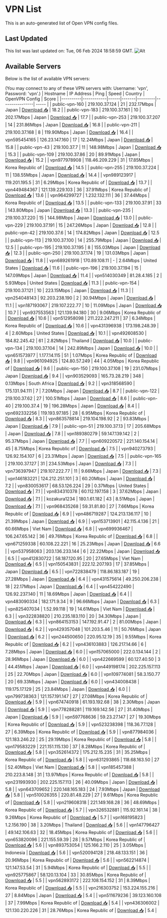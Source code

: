 # VPN List

This is an auto-generated list of Open VPN config files.

## Last Updated

This list was last updated on: Tue, 06 Feb 2024 18:58:59 GMT.
![Alt](https://repobeats.axiom.co/api/embed/186b98318ef1479477931607c1ad7d823f12451f.svg "Repobeats analytics image")

## Available Servers

Below is the list of available VPN servers:

(You may connect to any of these VPN servers with: Username: 'vpn', Password: 'vpn'.)
| Hostname | IP Address | Ping | Speed | Country | OpenVPN Config | Score |
|----------|------------|------|-------|---------|----------------| ----- |
| public-vpn-160 | 219.100.37.124 | 21 | 232.17Mbps | Japan | [Download 📥](./configs/server_0_JP.ovpn) | 18.2 |
| public-vpn-183 | 219.100.37.161 | 10 | 202.17Mbps | Japan | [Download 📥](./configs/server_1_JP.ovpn) | 17.7 |
| public-vpn-253 | 219.100.37.207 | 14 | 231.86Mbps | Japan | [Download 📥](./configs/server_2_JP.ovpn) | 16.8 |
| public-vpn-211 | 219.100.37.168 | 8 | 119.90Mbps | Japan | [Download 📥](./configs/server_3_JP.ovpn) | 16.4 |
| vpn595454165 | 126.23.147.160 | 17 | 12.24Mbps | Japan | [Download 📥](./configs/server_4_JP.ovpn) | 15.8 |
| public-vpn-43 | 219.100.37.7 | 11 | 148.98Mbps | Japan | [Download 📥](./configs/server_5_JP.ovpn) | 15.3 |
| public-vpn-109 | 219.100.37.86 | 20 | 89.91Mbps | Japan | [Download 📥](./configs/server_6_JP.ovpn) | 15.2 |
| vpn977978908 | 118.46.209.229 | 31 | 17.85Mbps | Korea Republic of | [Download 📥](./configs/server_7_KR.ovpn) | 14.5 |
| public-vpn-255 | 219.100.37.224 | 11 | 138.55Mbps | Japan | [Download 📥](./configs/server_8_JP.ovpn) | 14.4 |
| vpn989123917 | 119.201.195.5 | 31 | 6.29Mbps | Korea Republic of | [Download 📥](./configs/server_9_KR.ovpn) | 13.7 |
| vpn449484367 | 121.139.229.103 | 36 | 37.91Mbps | Korea Republic of | [Download 📥](./configs/server_10_KR.ovpn) | 13.6 |
| vpn964299727 | 1.232.132.111 | 36 | 37.44Mbps | Korea Republic of | [Download 📥](./configs/server_11_KR.ovpn) | 13.5 |
| public-vpn-133 | 219.100.37.91 | 33 | 143.80Mbps | Japan | [Download 📥](./configs/server_12_JP.ovpn) | 13.3 |
| public-vpn-235 | 219.100.37.220 | 15 | 144.98Mbps | Japan | [Download 📥](./configs/server_13_JP.ovpn) | 13.0 |
| public-vpn-229 | 219.100.37.191 | 15 | 247.26Mbps | Japan | [Download 📥](./configs/server_14_JP.ovpn) | 12.8 |
| public-vpn-42 | 219.100.37.6 | 14 | 174.82Mbps | Japan | [Download 📥](./configs/server_15_JP.ovpn) | 12.5 |
| public-vpn-113 | 219.100.37.100 | 14 | 255.79Mbps | Japan | [Download 📥](./configs/server_16_JP.ovpn) | 12.5 |
| public-vpn-195 | 219.100.37.195 | 8 | 155.03Mbps | Japan | [Download 📥](./configs/server_17_JP.ovpn) | 12.3 |
| public-vpn-250 | 219.100.37.174 | 19 | 131.03Mbps | Japan | [Download 📥](./configs/server_18_JP.ovpn) | 11.8 |
| vpn689261918 | 170.89.108.11 | - | 2.64Mbps | United States | [Download 📥](./configs/server_19_US.ovpn) | 11.6 |
| public-vpn-196 | 219.100.37.194 | 15 | 147.09Mbps | Japan | [Download 📥](./configs/server_20_JP.ovpn) | 11.4 |
| vpn514030349 | 81.28.4.185 | 2 | 5.93Mbps | United States | [Download 📥](./configs/server_21_US.ovpn) | 11.3 |
| public-vpn-154 | 219.100.37.121 | 10 | 223.15Mbps | Japan | [Download 📥](./configs/server_22_JP.ovpn) | 11.3 |
| vpn254048143 | 92.203.238.190 | 2 | 30.94Mbps | Japan | [Download 📥](./configs/server_23_JP.ovpn) | 11.1 |
| vpn187193067 | 219.107.222.77 | 10 | 11.09Mbps | Japan | [Download 📥](./configs/server_24_JP.ovpn) | 10.7 |
| vpn937553563 | 121.139.94.180 | 30 | 9.06Mbps | Korea Republic of | [Download 📥](./configs/server_25_KR.ovpn) | 10.6 |
| vpn512958098 | 211.222.247.211 | 37 | 6.34Mbps | Korea Republic of | [Download 📥](./configs/server_26_KR.ovpn) | 10.6 |
| vpn431396938 | 173.198.248.39 | 4 | 2.60Mbps | United States | [Download 📥](./configs/server_27_US.ovpn) | 10.1 |
| vpn492608530 | 184.82.245.42 | 61 | 2.82Mbps | Thailand | [Download 📥](./configs/server_28_TH.ovpn) | 10.0 |
| public-vpn-134 | 219.100.37.104 | 14 | 242.89Mbps | Japan | [Download 📥](./configs/server_29_JP.ovpn) | 10.0 |
| vpn651573977 | 1.177.14.115 | 51 | 1.07Mbps | Korea Republic of | [Download 📥](./configs/server_30_KR.ovpn) | 9.8 |
| vpn961094925 | 124.80.57.249 | 44 | 4.05Mbps | Korea Republic of | [Download 📥](./configs/server_31_KR.ovpn) | 9.6 |
| public-vpn-150 | 219.100.37.108 | 19 | 231.07Mbps | Japan | [Download 📥](./configs/server_32_JP.ovpn) | 9.4 |
| vpn903529093 | 165.73.28.219 | 348 | 0.13Mbps | South Africa | [Download 📥](./configs/server_33_ZA.ovpn) | 9.2 |
| vpn318568590 | 175.131.94.111 | 7 | 7.20Mbps | Japan | [Download 📥](./configs/server_34_JP.ovpn) | 8.7 |
| public-vpn-122 | 219.100.37.62 | 27 | 100.51Mbps | Japan | [Download 📥](./configs/server_35_JP.ovpn) | 8.6 |
| public-vpn-40 | 219.100.37.4 | 19 | 196.28Mbps | Japan | [Download 📥](./configs/server_36_JP.ovpn) | 8.4 |
| vpn692332256 | 119.193.97.185 | 28 | 6.95Mbps | Korea Republic of | [Download 📥](./configs/server_37_KR.ovpn) | 8.3 |
| vpn863578814 | 219.104.198.92 | 2 | 93.83Mbps | Japan | [Download 📥](./configs/server_38_JP.ovpn) | 7.9 |
| public-vpn-51 | 219.100.37.13 | 17 | 205.68Mbps | Japan | [Download 📥](./configs/server_39_JP.ovpn) | 7.8 |
| vpn189380279 | 59.147.139.142 | 2 | 95.37Mbps | Japan | [Download 📥](./configs/server_40_JP.ovpn) | 7.7 |
| vpn609220572 | 221.140.154.14 | 45 | 8.75Mbps | Korea Republic of | [Download 📥](./configs/server_41_KR.ovpn) | 7.5 |
| vpn940273793 | 126.92.154.107 | 6 | 23.31Mbps | Japan | [Download 📥](./configs/server_42_JP.ovpn) | 7.5 |
| public-vpn-165 | 219.100.37.127 | 31 | 234.53Mbps | Japan | [Download 📥](./configs/server_43_JP.ovpn) | 7.3 |
| vpn736397947 | 219.107.222.77 | 11 | 9.66Mbps | Japan | [Download 📥](./configs/server_44_JP.ovpn) | 7.3 |
| vpn146183221 | 124.212.251.101 | 3 | 60.20Mbps | Japan | [Download 📥](./configs/server_45_JP.ovpn) | 7.2 |
| vpn830053617 | 68.53.126.224 | 29 | 0.37Mbps | United States | [Download 📥](./configs/server_46_US.ovpn) | 7.1 |
| vpn834310378 | 60.112.197.158 | 3 | 37.62Mbps | Japan | [Download 📥](./configs/server_47_JP.ovpn) | 7.1 |
| kozakura1234 | 180.1.61.182 | 43 | 8.51Mbps | Japan | [Download 📥](./configs/server_48_JP.ovpn) | 7.1 |
| vpn968435268 | 59.31.81.80 | 27 | 7.66Mbps | Korea Republic of | [Download 📥](./configs/server_49_KR.ovpn) | 6.9 |
| vpn486719287 | 124.213.136.117 | 10 | 21.39Mbps | Japan | [Download 📥](./configs/server_50_JP.ovpn) | 6.9 |
| vpn153713901 | 42.115.4.136 | 21 | 60.66Mbps | Viet Nam | [Download 📥](./configs/server_51_VN.ovpn) | 6.8 |
| vpn699936467 | 106.247.65.142 | 36 | 49.76Mbps | Korea Republic of | [Download 📥](./configs/server_52_KR.ovpn) | 6.8 |
| vpn671259338 | 60.108.22.221 | 16 | 25.23Mbps | Japan | [Download 📥](./configs/server_53_JP.ovpn) | 6.6 |
| vpn537958063 | 203.136.233.144 | 6 | 22.22Mbps | Japan | [Download 📥](./configs/server_54_JP.ovpn) | 6.5 |
| vpn412830722 | 58.187.120.95 | 20 | 27.65Mbps | Viet Nam | [Download 📥](./configs/server_55_VN.ovpn) | 6.5 |
| vpn150543831 | 222.12.207.193 | 17 | 37.85Mbps | Japan | [Download 📥](./configs/server_56_JP.ovpn) | 6.5 |
| vpn722838479 | 118.86.183.187 | 19 | 27.28Mbps | Japan | [Download 📥](./configs/server_57_JP.ovpn) | 6.4 |
| vpn431575614 | 49.250.206.238 | 18 | 22.17Mbps | Japan | [Download 📥](./configs/server_58_JP.ovpn) | 6.4 |
| vpn454222490 | 126.92.237.140 | 11 | 18.69Mbps | Japan | [Download 📥](./configs/server_59_JP.ovpn) | 6.4 |
| vpn483090334 | 182.171.9.34 | 9 | 96.66Mbps | Japan | [Download 📥](./configs/server_60_JP.ovpn) | 6.3 |
| vpn825407034 | 1.52.99.118 | 19 | 14.61Mbps | Viet Nam | [Download 📥](./configs/server_61_VN.ovpn) | 6.3 |
| vpn322838820 | 210.235.183.110 | 20 | 34.30Mbps | Japan | [Download 📥](./configs/server_62_JP.ovpn) | 6.3 |
| vpn864153153 | 147.192.91.47 | 2 | 81.00Mbps | Japan | [Download 📥](./configs/server_63_JP.ovpn) | 6.2 |
| vpn429357048 | 101.203.5.46 | 11 | 50.76Mbps | Japan | [Download 📥](./configs/server_64_JP.ovpn) | 6.2 |
| vpn244500650 | 220.95.12.19 | 35 | 9.55Mbps | Korea Republic of | [Download 📥](./configs/server_65_KR.ovpn) | 6.2 |
| vpn436103883 | 126.217.14.66 | 6 | 7.28Mbps | Japan | [Download 📥](./configs/server_66_JP.ovpn) | 6.0 |
| vpn157065000 | 222.0.134.144 | 2 | 28.96Mbps | Japan | [Download 📥](./configs/server_67_JP.ovpn) | 6.0 |
| vpn422669599 | 60.127.40.50 | 3 | 44.45Mbps | Japan | [Download 📥](./configs/server_68_JP.ovpn) | 6.0 |
| vpn449198174 | 202.225.157.113 | 25 | 22.70Mbps | Japan | [Download 📥](./configs/server_69_JP.ovpn) | 6.0 |
| vpn109774081 | 58.3.150.77 | 20 | 69.33Mbps | Japan | [Download 📥](./configs/server_70_JP.ovpn) | 6.0 |
| vpn434008438 | 119.175.17.129 | 25 | 23.84Mbps | Japan | [Download 📥](./configs/server_71_JP.ovpn) | 6.0 |
| vpn799738363 | 121.157.191.147 | 27 | 27.08Mbps | Korea Republic of | [Download 📥](./configs/server_72_KR.ovpn) | 5.9 |
| vpn674740918 | 61.193.192.68 | 38 | 2.30Mbps | Japan | [Download 📥](./configs/server_73_JP.ovpn) | 5.9 |
| vpn778288281 | 119.169.142.56 | 27 | 31.40Mbps | Japan | [Download 📥](./configs/server_74_JP.ovpn) | 5.9 |
| vpn597768636 | 59.23.27.147 | 27 | 19.30Mbps | Korea Republic of | [Download 📥](./configs/server_75_KR.ovpn) | 5.9 |
| vpn523238398 | 118.36.77.128 | 27 | 6.39Mbps | Korea Republic of | [Download 📥](./configs/server_76_KR.ovpn) | 5.9 |
| vpn877984036 | 121.183.246.22 | 25 | 29.19Mbps | Korea Republic of | [Download 📥](./configs/server_77_KR.ovpn) | 5.8 |
| vpn179583229 | 221.151.115.130 | 37 | 8.28Mbps | Korea Republic of | [Download 📥](./configs/server_78_KR.ovpn) | 5.8 |
| vpn352614372 | 175.212.15.235 | 31 | 35.25Mbps | Korea Republic of | [Download 📥](./configs/server_79_KR.ovpn) | 5.8 |
| vpn631293865 | 118.68.163.50 | 27 | 52.40Mbps | Viet Nam | [Download 📥](./configs/server_80_VN.ovpn) | 5.8 |
| vpn185457388 | 210.223.8.148 | 31 | 13.97Mbps | Korea Republic of | [Download 📥](./configs/server_81_KR.ovpn) | 5.8 |
| vpn231993930 | 202.225.157.113 | 26 | 40.09Mbps | Japan | [Download 📥](./configs/server_82_JP.ovpn) | 5.8 |
| vpn643709652 | 220.148.165.183 | 24 | 7.93Mbps | Japan | [Download 📥](./configs/server_83_JP.ovpn) | 5.8 |
| vpn510026355 | 220.81.48.229 | 27 | 9.61Mbps | Korea Republic of | [Download 📥](./configs/server_84_KR.ovpn) | 5.8 |
| vpn219608318 | 221.149.168.28 | 36 | 48.69Mbps | Korea Republic of | [Download 📥](./configs/server_85_KR.ovpn) | 5.7 |
| vpn326532881 | 115.92.161.14 | 38 | 9.26Mbps | Korea Republic of | [Download 📥](./configs/server_86_KR.ovpn) | 5.7 |
| vpn168195823 | 1.2.156.190 | 38 | 3.20Mbps | Thailand | [Download 📥](./configs/server_87_TH.ovpn) | 5.6 |
| vpn147796427 | 49.142.106.63 | 32 | 18.45Mbps | Korea Republic of | [Download 📥](./configs/server_88_KR.ovpn) | 5.6 |
| vpn653820096 | 221.155.59.39 | 28 | 9.57Mbps | Korea Republic of | [Download 📥](./configs/server_89_KR.ovpn) | 5.6 |
| vpn893753054 | 125.166.2.110 | 25 | 3.05Mbps | Indonesia | [Download 📥](./configs/server_90_ID.ovpn) | 5.6 |
| vpn520094128 | 218.48.133.151 | 36 | 20.96Mbps | Korea Republic of | [Download 📥](./configs/server_91_KR.ovpn) | 5.6 |
| vpn562214874 | 121.147.53.54 | 31 | 5.94Mbps | Korea Republic of | [Download 📥](./configs/server_92_KR.ovpn) | 5.5 |
| vpn925775867 | 58.120.13.104 | 33 | 30.85Mbps | Korea Republic of | [Download 📥](./configs/server_93_KR.ovpn) | 5.5 |
| vpn562893172 | 222.108.154.152 | 31 | 8.39Mbps | Korea Republic of | [Download 📥](./configs/server_94_KR.ovpn) | 5.5 |
| vpn216303752 | 153.224.155.216 | 27 | 8.84Mbps | Japan | [Download 📥](./configs/server_95_JP.ovpn) | 5.4 |
| vpn511679236 | 39.123.160.108 | 37 | 7.99Mbps | Korea Republic of | [Download 📥](./configs/server_96_KR.ovpn) | 5.4 |
| vpn436306002 | 121.130.220.226 | 31 | 28.76Mbps | Korea Republic of | [Download 📥](./configs/server_97_KR.ovpn) | 5.4 |
